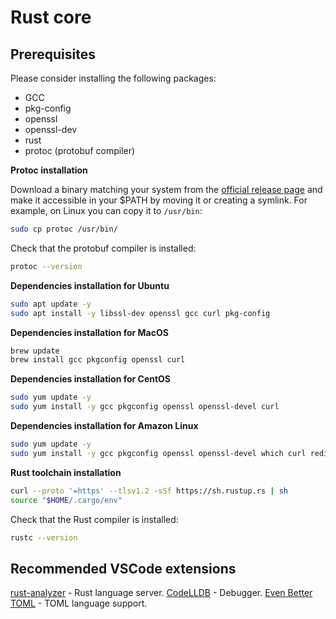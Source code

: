 # Rust core

## Prerequisites

Please consider installing the following packages:

- GCC
- pkg-config
- openssl
- openssl-dev
- rust
- protoc (protobuf compiler)

**Protoc installation**

Download a binary matching your system from the [official release page](https://github.com/protocolbuffers/protobuf/releases/tag/v25.1) and make it accessible in your $PATH by moving it or creating a symlink.
For example, on Linux you can copy it to `/usr/bin`:

```bash
sudo cp protoc /usr/bin/
```

Check that the protobuf compiler is installed:
```bash
protoc --version
```

**Dependencies installation for Ubuntu**

```bash
sudo apt update -y
sudo apt install -y libssl-dev openssl gcc curl pkg-config
```

**Dependencies installation for MacOS**

```bash
brew update
brew install gcc pkgconfig openssl curl
```

**Dependencies installation for CentOS**

```bash
sudo yum update -y
sudo yum install -y gcc pkgconfig openssl openssl-devel curl
```

**Dependencies installation for Amazon Linux**

```bash
sudo yum update -y
sudo yum install -y gcc pkgconfig openssl openssl-devel which curl redis6 gettext --allowerasing
```

**Rust toolchain installation**

```bash
curl --proto '=https' --tlsv1.2 -sSf https://sh.rustup.rs | sh
source "$HOME/.cargo/env"
```

Check that the Rust compiler is installed:
```bash
rustc --version
```

## Recommended VSCode extensions

[rust-analyzer](https://marketplace.visualstudio.com/items?itemName=rust-lang.rust-analyzer) - Rust language server.
[CodeLLDB](https://marketplace.visualstudio.com/items?itemName=vadimcn.vscode-lldb) - Debugger.
[Even Better TOML](https://marketplace.visualstudio.com/items?itemName=tamasfe.even-better-toml) - TOML language support.
